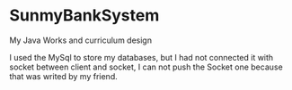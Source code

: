 # SunmyBankSystem
My Java Works and curriculum design

I used the MySql to store my databases, but I had not connected it with socket between client and socket, I can not push the Socket one because that was writed by my friend. 
